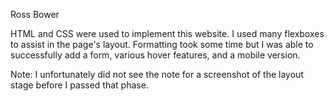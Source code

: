 Ross Bower

HTML and CSS were used to implement this website. I used many flexboxes to assist in the page's layout. Formatting took some time but I was able to successfully add a form, various hover features, and a mobile version.

Note: I unfortunately did not see the note for a screenshot of the layout stage before I passed that phase. 
